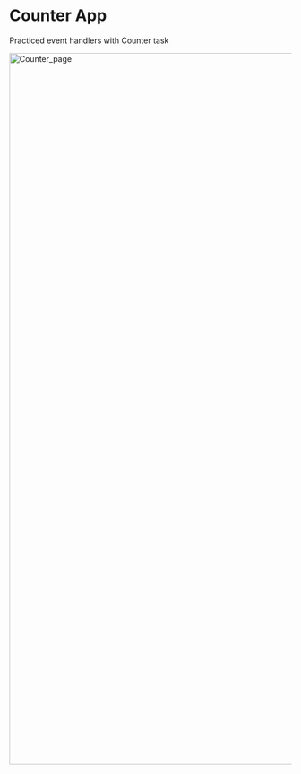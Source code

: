 # Counter App

Practiced event handlers with Counter task

<img width="1271" alt="Counter_page" src="https://user-images.githubusercontent.com/18310367/145842922-a25ee83a-99a5-49e3-bf78-6ced39ea420a.png">
